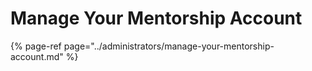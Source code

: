 # Manage Your Mentorship Account

{% page-ref page="../administrators/manage-your-mentorship-account.md" %}



